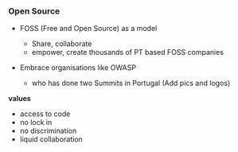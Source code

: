 ### Open Source

  * FOSS (Free and Open Source) as a model
    * Share, collaborate
    * empower, create thousands of PT based FOSS companies

  * Embrace organisations like OWASP
    * who has done two Summits in Portugal (Add pics and logos)

**values**

  * access to code
  * no lock in
  * no discrimination
  * liquid collaboration

  

